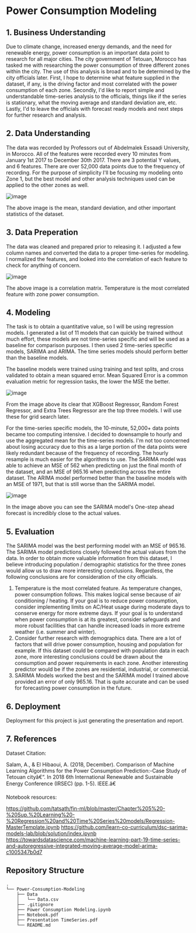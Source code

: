 # Power Consumption Modeling

## 1. Business Understanding

Due to climate change, increased energy demands, and the need for renewable energy, power consumption is an important data point to research for all major cities. The city government of Tetouan, Morocco has tasked me with researching the power consumption of three different zones within the city. The use of this analysis is broad and to be determined by the city officials later. First, I hope to determine what feature supplied in the dataset, if any, is the driving factor and most correlated with the power consumption of each zone. Secondly, I'd like to report simple and understandable time-series analysis to the officials, things like if the series is stationary, what the moving average and standard deviation are, etc. Lastly, I'd to leave the officials with forecast ready models and next steps for further research and analysis. 

## 2. Data Understanding

The data was recorded by Professors out of Abdelmalek Essaadi University, in Morocco. All of the features were recorded every 10 minutes from January 1st 2017 to December 30th 2017. There are 3 potential Y values, and 6 features. There are over 52,000 data points due to the frequency of recording. For the purpose of simplicity I'll be focusing my modeling onto Zone 1, but the best model and other analysis techniques used can be applied to the other zones as well.

![image](https://github.com/CassidyExum/Power-Consumption-Modeling/assets/104473048/eaa5cc64-0076-4aac-9149-c524fc50ce00)

The above image is the mean, standard deviation, and other important statistics of the dataset.

## 3. Data Preperation

The data was cleaned and prepared prior to releasing it. I adjusted a few column names and converted the data to a proper time-series for modeling. I normalized the features, and looked into the correlation of each feature to check for anything of concern.

![image](https://github.com/CassidyExum/Power-Consumption-Modeling/assets/104473048/4bac023d-9e94-455f-ae71-39bb158e5a0c)

The above image is a correlation matrix. Temperature is the most correlated feature with zone power consumption.

## 4. Modeling

The task is to obtain a quantitative value, so I will be using regression models. I generated a list of 11 models that can quickly be trained without much effort, these models are not time-series specific and will be used as a baseline for comparison purposes. I then used 2 time-series specific models, SARIMA and ARIMA. The time series models should perform better than the baseline models. 

The baseline models were trained using training and test splits, and cross validated to obtain a mean squared error. Mean Squared Error is a common evaluation metric for regression tasks, the lower the MSE the better. 

![image](https://github.com/CassidyExum/Power-Consumption-Modeling/assets/104473048/e3bac8db-928b-4d12-af05-aecd2a313093)

From the image above its clear that XGBoost Regressor, Random Forest Regressor, and Extra Trees Regressor are the top three models. I will use these for grid search later.

For the time-series specific models, the 10-minute, 52,000+ data points became too computing intensive. I decided to downsample to hourly and use the aggregated mean for the time-series models. I'm not too concerned about losing accuracy due to this as a large portion of the data points were likely redundant because of the frequency of recording. The hourly resample is much easier for the algorithms to use. The SARIMA model was able to achieve an MSE of 562 when predicting on just the final month of the dataset, and an MSE of 965.16 when predicting across the entire dataset. The ARIMA model performed better than the baseline models with an MSE of 1971, but that is still worse than the SARIMA model.

![image](https://github.com/CassidyExum/Power-Consumption-Modeling/assets/104473048/487cdf50-95a4-47e6-963b-7228d2600e27)

In the image above you can see the SARIMA model's One-step ahead forecast is incredibly close to the actual values.

## 5. Evaluation

The SARIMA model was the best performing model with an MSE of 965.16. The SARIMA model predictions closely followed the actual values from the data. In order to obtain more valuable information from this dataset, I believe introducing population / demographic statistics for the three zones would allow us to draw more interesting conclusions. Regardless, the following conclusions are for consideration of the city officials.

1. Temperature is the most correlated feature. As temperature changes, power consumption follows. This makes logical sense because of air conditioning / heating. If your goal is to reduce power consumption, consider implementing limits on AC/Heat usage during moderate days to conserve energy for more extreme days. If your goal is to understand when power consumption is at its greatest, consider safeguards and more robust facilities that can handle increased loads in more extreme weather (i.e. summer and winter).
2. Consider further research with demographics data. There are a lot of factors that will drive power consumption, housing and population for example. If this dataset could be compared with population data in each zone, more interesting conclusions could be drawn about the consumption and power requirements in each zone. Another interesting predictor would be if the zones are residential, industrial, or commercial.
3. SARIMA Models worked the best and the SARIMA model I trained above provided an error of only 965.16. That is quite accurate and can be used for forecasting power consumption in the future.

## 6. Deployment

Deployment for this project is just generating the presentation and report. 

## 7. References

Dataset Citation:

Salam, A., & El Hibaoui, A. (2018, December). Comparison of Machine Learning Algorithms for the Power Consumption Prediction:-Case Study of Tetouan cityâ€“. In 2018 6th International Renewable and Sustainable Energy Conference (IRSEC) (pp. 1-5). IEEE.â€

Notebook resources:

https://github.com/tatsath/fin-ml/blob/master/Chapter%205%20-%20Sup.%20Learning%20-%20Regression%20and%20Time%20Series%20models/Regression-MasterTemplate.ipynb
https://github.com/learn-co-curriculum/dsc-sarima-models-lab/blob/solution/index.ipynb
https://towardsdatascience.com/machine-learning-part-19-time-series-and-autoregressive-integrated-moving-average-model-arima-c1005347b0d7

## Repository Structure

```
.
└── Power-Consumption-Modeling
    ├── Data
    │   └── Data.csv
    ├── .gitignore
    ├── Power Consumption Modeling.ipynb
    ├── Notebook.pdf
    ├── Presentation TimeSeries.pdf
    └── README.md
